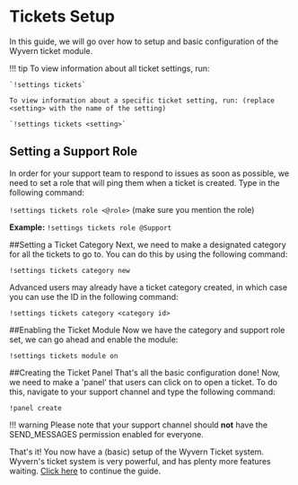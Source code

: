 # Tickets Setup

In this guide, we will go over how to setup and basic configuration of the Wyvern ticket module.

!!! tip 
    To view information about all ticket settings, run:

    `!settings tickets`

    To view information about a specific ticket setting, run: (replace <setting> with the name of the setting)

    `!settings tickets <setting>` 

## Setting a Support Role
In order for your support team to respond to issues as soon as possible, we need to set a role that will ping them when
a ticket is created. Type in the following command:

`!settings tickets role <@role>` (make sure you mention the role)

**Example:**
`!settings tickets role @Support`

##Setting a Ticket Category
Next, we need to make a designated category for all the tickets to go to. You can do this by using the following command:

`!settings tickets category new`

Advanced users may already have a ticket category created, in which case you can use the ID in the following command:

`!settings tickets category <category id>`

##Enabling the Ticket Module
Now we have the category and support role set, we can go ahead and enable the module:

`!settings tickets module on`

##Creating the Ticket Panel
That's all the basic configuration done! Now, we need to make a 'panel' that users can click on to open a ticket. To do this,
navigate to your support channel and type the following command: 

`!panel create`

!!! warning
    Please note that your support channel should **not** have the SEND_MESSAGES permission enabled for everyone.


That's it! You now have a (basic) setup of the Wyvern Ticket system. Wyvern's ticket system is very powerful, and has plenty more 
features waiting. [Click here](additional.md) to continue the guide.